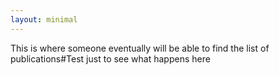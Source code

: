 ```yaml
---
layout: minimal
---
```


This is where someone eventually will be able to find the list of publications#Test just to see what happens here
